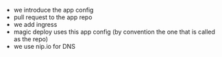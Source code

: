- we introduce the app config
- pull request to the app repo
- we add ingress
- magic deploy uses this app config (by convention the one that is called as the repo)
- we use nip.io for DNS
